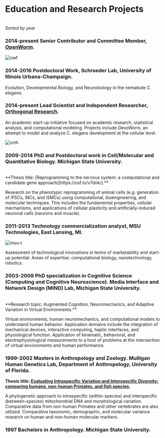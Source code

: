 # Education and Research Projects
<br>_Sorted by year_

### 2014-present Senior Contributor and Committee Member, [OpenWorm](http://www.openworm.org). 

![owf](https://user-images.githubusercontent.com/2716218/29792323-ace12ea0-8c05-11e7-93e3-c104798e399b.png)

### 2014-2016 Postdoctoral Work, Schroeder Lab, University of Illinois Urbana-Champaign.<BR>

Evolution, Developmental Biology, and Neurobiology in the nematode _C. elegans_.

### 2014-present Lead Scientist and Independent Researcher, [Orthogonal Research](https://orthogonal-research.weebly.com/).

An academic start-up initiative focused on academic research, statistical analysis, and computational modeling. 
Projects include DevoWorm, an attempt to model and analyze C. elegans development at the cellular level.

![orth](https://user-images.githubusercontent.com/2716218/29792299-9c006dd0-8c05-11e7-9d11-ce67d78ec669.png)

### 2009-2014 PhD and Postdoctoral work in Cell/Molecular and Quantitative Biology. Michigan State University.
<br> 
**Thesis title: [Reprogramming to the nervous system: a computational and candidate gene approach](https://osf.io/v7dnk/).**

Research on the phenotypic reprogramming of animal cells (e.g. generation of iPSCs, iNCs, and iSMCs) using computational, bioengineering, and molecular techniques. This includes the fundamental properties, cellular mechanisms, and applications of cellular plasticity and artificially-induced neuronal cells (neurons and muscle).

### 2011-2013  Technology commercialization analyst, MSU Technologies, East Lansing, MI. 

![msu-t](https://user-images.githubusercontent.com/2716218/29833183-315dd426-8cb0-11e7-86a4-52acfd6fdbe8.png)

Assessment of technological innovations in terms of marketability and start-up potential. Areas of expertise: computational biology, nanotechnology, robotics.

### 2003-2009 PhD specialization in Cognitive Science (Computing and Cognitive Neuroscience). Media Interface and Network Design (MIND) Lab, Michigan State University. 
<br>
**Research topic: Augmented Cognition, Neuromechanics, and Adaptive Variation in Virtual Environments.**

Virtual environments, human neuromechanics, and computational models to understand human behavior. Application domains include the integration of mechanical devices, interactive computing, haptic interfaces, and physiological function. Application of kinematic, behavioral, and electrophysiological measurements to a host of problems at the intersection of virtual environments and human performance.

### 1999-2002  Masters in Anthropology and Zoology. Mulligan Human Genetics Lab, Department of Anthropology, University of Florida. 
**Thesis title: [Evaluating Intraspecific Variation and Interspecific Diversity: comparing humans, non-human Primates, and fish species](https://osf.io/sme2y/).**

A phylogenetic approach to intraspecific (within-species) and interspecific (between-species) mitochondrial DNA and morphological variation. Comparative data from non-human Primates and other vertebrates are also utilized. Comparative taxonomic, demographic, and molecular variance research on human and non-human molecular markers.

### 1997	Bachelors in Anthropology. Michigan State University.
